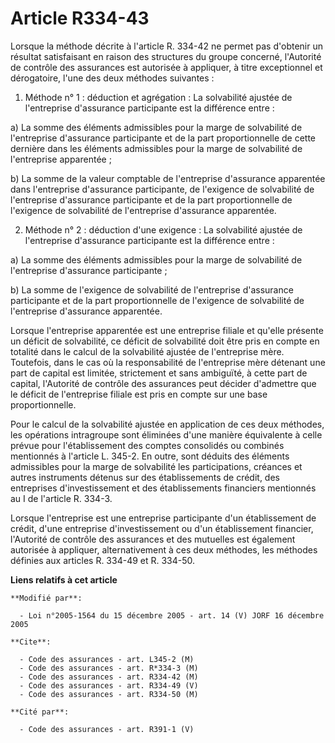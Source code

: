 # Article R334-43

Lorsque la méthode décrite à l'article R. 334-42 ne permet pas d'obtenir un résultat satisfaisant en raison des structures du
groupe concerné, l'Autorité de contrôle des assurances est autorisée à appliquer, à titre exceptionnel et dérogatoire, l'une
des deux méthodes suivantes :

1. Méthode n° 1 : déduction et agrégation : La solvabilité ajustée de l'entreprise d'assurance participante est la différence
entre :

a) La somme des éléments admissibles pour la marge de solvabilité de l'entreprise d'assurance participante et de la part
proportionnelle de cette dernière dans les éléments admissibles pour la marge de solvabilité de l'entreprise apparentée ;

b) La somme de la valeur comptable de l'entreprise d'assurance apparentée dans l'entreprise d'assurance participante, de
l'exigence de solvabilité de l'entreprise d'assurance participante et de la part proportionnelle de l'exigence de solvabilité
de l'entreprise d'assurance apparentée.

2. Méthode n° 2 : déduction d'une exigence : La solvabilité ajustée de l'entreprise d'assurance participante est la
différence entre :

a) La somme des éléments admissibles pour la marge de solvabilité de l'entreprise d'assurance participante ;

b) La somme de l'exigence de solvabilité de l'entreprise d'assurance participante et de la part proportionnelle de l'exigence
de solvabilité de l'entreprise d'assurance apparentée.

Lorsque l'entreprise apparentée est une entreprise filiale et qu'elle présente un déficit de solvabilité, ce déficit de
solvabilité doit être pris en compte en totalité dans le calcul de la solvabilité ajustée de l'entreprise mère. Toutefois,
dans le cas où la responsabilité de l'entreprise mère détenant une part de capital est limitée, strictement et sans
ambiguïté, à cette part de capital, l'Autorité de contrôle des assurances peut décider d'admettre que le déficit de
l'entreprise filiale est pris en compte sur une base proportionnelle.

Pour le calcul de la solvabilité ajustée en application de ces deux méthodes, les opérations intragroupe sont éliminées d'une
manière équivalente à celle prévue pour l'établissement des comptes consolidés ou combinés mentionnés à l'article L. 345-2.
En outre, sont déduits des éléments admissibles pour la marge de solvabilité les participations, créances et autres
instruments détenus sur des établissements de crédit, des entreprises d'investissement et des établissements financiers
mentionnés au I de l'article R. 334-3.

Lorsque l'entreprise est une entreprise participante d'un établissement de crédit, d'une entreprise d'investissement ou d'un
établissement financier, l'Autorité de contrôle des assurances et des mutuelles est également autorisée à appliquer,
alternativement à ces deux méthodes, les méthodes définies aux articles R. 334-49 et R. 334-50.

**Liens relatifs à cet article**

	**Modifié par**:

	  - Loi n°2005-1564 du 15 décembre 2005 - art. 14 (V) JORF 16 décembre 2005

	**Cite**:

	  - Code des assurances - art. L345-2 (M)
	  - Code des assurances - art. R*334-3 (M)
	  - Code des assurances - art. R334-42 (M)
	  - Code des assurances - art. R334-49 (V)
	  - Code des assurances - art. R334-50 (M)

	**Cité par**:

	  - Code des assurances - art. R391-1 (V)

